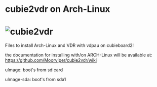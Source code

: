 cubie2vdr on Arch-Linux
=========
![cubie2vdr](http://www.vdr-portal.de/wcf/images/photos/thumbnails/large/photo-252-a59cff91.jpg)
=========

Files to install Arch-Linux and VDR with vdpau on cubieboard2!

the documentation for installing with/on ARCH-Linux will be available at: https://github.com/Moorviper/cubie2vdr/wiki

uImage: boot's from sd card

uImage-sda: boot's from sda1
